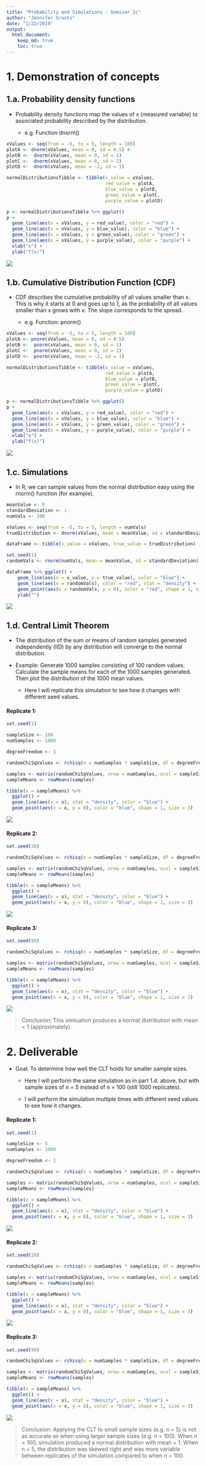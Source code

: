 ```yaml
---
title: "Probability and Simulations - Seminar 2c"
author: "Jennifer Grants"
date: "1/22/2019"
output: 
  html_document:
    keep_md: true
    toc: true
---
```






# 1. Demonstration of concepts 

## 1.a. Probability density functions 

* Probability density functions map the values of x (measured variable) to associated probability described by the distribution. 

    * e.g. Function dnorm() 


```r
xValues <- seq(from = -5, to = 5, length = 100)
plotA <- dnorm(xValues, mean = 0, sd = 0.5) #
plotB <-  dnorm(xValues, mean = 0, sd = 1)
plotC <-  dnorm(xValues, mean = 0, sd = 2)
plotD <-  dnorm(xValues, mean = -2, sd = 1)

normalDistributionsTibble <- tibble(x_value = xValues, 
                                    red_value = plotA,
                                    blue_value = plotB,
                                    green_value = plotC,
                                    purple_value = plotD)

p <- normalDistributionsTibble %>% ggplot()
p + 
  geom_line(aes(x = xValues, y = red_value), color = "red") +
  geom_line(aes(x = xValues, y = blue_value), color = "blue") +
  geom_line(aes(x = xValues, y = green_value), color = "green") +
  geom_line(aes(x = xValues, y = purple_value), color = "purple") +
  xlab("x") +
  ylab("f(x)")
```

![](probability_simulations_seminar2c_files/figure-html/unnamed-chunk-2-1.png)<!-- -->


## 1.b. Cumulative Distribution Function (CDF) 

* CDF describes the cumulative probability of all values smaller than x. This is why it starts at 0 and goes up to 1, as the probability of all values smaller than x grows with x. The slope corresponds to the spread.

    * e.g. Function: pnorm() 


```r
xValues <- seq(from = -5, to = 5, length = 100)
plotA <- pnorm(xValues, mean = 0, sd = 0.5)
plotB <-  pnorm(xValues, mean = 0, sd = 1)
plotC <-  pnorm(xValues, mean = 0, sd = 2)
plotD <-  pnorm(xValues, mean = -2, sd = 1)

normalDistributionsTibble <- tibble(x_value = xValues, 
                                    red_value = plotA,
                                    blue_value = plotB,
                                    green_value = plotC,
                                    purple_value = plotD)

p <- normalDistributionsTibble %>% ggplot()
p + 
  geom_line(aes(x = xValues, y = red_value), color = "red") +
  geom_line(aes(x = xValues, y = blue_value), color = "blue") +
  geom_line(aes(x = xValues, y = green_value), color = "green") +
  geom_line(aes(x = xValues, y = purple_value), color = "purple") +
  xlab("x") +
  ylab("f(x)")
```

![](probability_simulations_seminar2c_files/figure-html/unnamed-chunk-3-1.png)<!-- -->


## 1.c. Simulations 

* In R, we can sample values from the normal distribution easy using the rnorm() function (for example). 


```r
meanValue <- 0
standardDeviation <- 1
numVals <- 100

xValues <- seq(from = -5, to = 5, length = numVals)
trueDistribution <- dnorm(xValues, mean = meanValue, sd = standardDeviation)

dataFrame <- tibble(x_value = xValues, true_value = trueDistribution)

set.seed(1)
randomVals <- rnorm(numVals, mean = meanValue, sd = standardDeviation)

dataFrame %>% ggplot() +
    geom_line(aes(x = x_value, y = true_value), color = "blue") +
    geom_line(aes(x = randomVals), color = "red", stat = "density") +
    geom_point(aes(x = randomVals, y = 0), color = "red", shape = 1, size = 3) +
    ylab("")
```

![](probability_simulations_seminar2c_files/figure-html/unnamed-chunk-4-1.png)<!-- -->

## 1.d. Central Limit Theorem 

* The distribution of the sum or means of random samples generated independently (IID) by any distribution will converge to the normal distribution. 

* Example: Generate 1000 samples consisting of 100 random values. Calculate the sample means for each of the 1000 samples generated. Then plot the distribution of the 1000 mean values.

    * Here I will replicate this simulation to see how it changes with different seed values.

#### Replicate 1: 

```r
set.seed(1)

sampleSize <- 100
numSamples <- 1000

degreeFreedom <- 1

randomChiSqValues <- rchisq(n = numSamples * sampleSize, df = degreeFreedom)

samples <- matrix(randomChiSqValues, nrow = numSamples, ncol = sampleSize)
sampleMeans <- rowMeans(samples)

tibble(x = sampleMeans) %>% 
  ggplot() + 
  geom_line(aes(x = x), stat = "density", color = "blue") +
  geom_point(aes(x = x, y = 0), color = "blue", shape = 1, size = 3)
```

![](probability_simulations_seminar2c_files/figure-html/unnamed-chunk-5-1.png)<!-- -->

#### Replicate 2: 

```r
set.seed(20)

randomChiSqValues <- rchisq(n = numSamples * sampleSize, df = degreeFreedom)

samples <- matrix(randomChiSqValues, nrow = numSamples, ncol = sampleSize)
sampleMeans <- rowMeans(samples)

tibble(x = sampleMeans) %>% 
  ggplot() + 
  geom_line(aes(x = x), stat = "density", color = "blue") +
  geom_point(aes(x = x, y = 0), color = "blue", shape = 1, size = 3)
```

![](probability_simulations_seminar2c_files/figure-html/unnamed-chunk-6-1.png)<!-- -->

#### Replicate 3: 

```r
set.seed(99)

randomChiSqValues <- rchisq(n = numSamples * sampleSize, df = degreeFreedom)

samples <- matrix(randomChiSqValues, nrow = numSamples, ncol = sampleSize)
sampleMeans <- rowMeans(samples)

tibble(x = sampleMeans) %>% 
  ggplot() + 
  geom_line(aes(x = x), stat = "density", color = "blue") +
  geom_point(aes(x = x, y = 0), color = "blue", shape = 1, size = 3)
```

![](probability_simulations_seminar2c_files/figure-html/unnamed-chunk-7-1.png)<!-- -->

> Conclusion: This simluation produces a normal distribution with mean = 1 (approximately).


# 2. Deliverable 

* Goal: To determine how well  the CLT holds for smaller sample sizes. 

    * Here I will perform the same simulation as in part 1.d. above, but with sample sizes of n = 5 instead of n = 100 (still 1000 replicates). 

    * I will perform the simulation multiple times with different seed values to see how it changes. 

#### Replicate 1: 

```r
set.seed(1)

sampleSize <- 5
numSamples <- 1000

degreeFreedom <- 1

randomChiSqValues <- rchisq(n = numSamples * sampleSize, df = degreeFreedom)

samples <- matrix(randomChiSqValues, nrow = numSamples, ncol = sampleSize)
sampleMeans <- rowMeans(samples)

tibble(x = sampleMeans) %>% 
  ggplot() + 
  geom_line(aes(x = x), stat = "density", color = "blue") +
  geom_point(aes(x = x, y = 0), color = "blue", shape = 1, size = 3)
```

![](probability_simulations_seminar2c_files/figure-html/unnamed-chunk-8-1.png)<!-- -->

#### Replicate 2: 

```r
set.seed(20)

randomChiSqValues <- rchisq(n = numSamples * sampleSize, df = degreeFreedom)

samples <- matrix(randomChiSqValues, nrow = numSamples, ncol = sampleSize)
sampleMeans <- rowMeans(samples)

tibble(x = sampleMeans) %>% 
  ggplot() + 
  geom_line(aes(x = x), stat = "density", color = "blue") +
  geom_point(aes(x = x, y = 0), color = "blue", shape = 1, size = 3)
```

![](probability_simulations_seminar2c_files/figure-html/unnamed-chunk-9-1.png)<!-- -->

#### Replicate 3: 

```r
set.seed(99)

randomChiSqValues <- rchisq(n = numSamples * sampleSize, df = degreeFreedom)

samples <- matrix(randomChiSqValues, nrow = numSamples, ncol = sampleSize)
sampleMeans <- rowMeans(samples)

tibble(x = sampleMeans) %>% 
  ggplot() + 
  geom_line(aes(x = x), stat = "density", color = "blue") +
  geom_point(aes(x = x, y = 0), color = "blue", shape = 1, size = 3)
```

![](probability_simulations_seminar2c_files/figure-html/unnamed-chunk-10-1.png)<!-- -->

> Conclusion: Applying the CLT to small sample sizes (e.g. n = 5) is not as accurate as when using larger sample sizes (e.g. n = 100). When n = 100, simulation produced a normal distribution with mean = 1. When n = 5, the distribution was skewed right and was more variable between replicates of the simulation compared to when n = 100.

